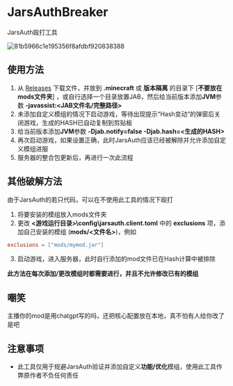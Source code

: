 # JarsAuthBreaker

JarsAuth殴打工具

![81b5966c1e195356f8afdbf920838388](https://github.com/METSUBOUJINRAIxNET/JarsAuthBreaker/assets/110760759/9b5ec8e2-1d25-4fd5-84cd-82f4872df23e)

## 使用方法

1. 从 [Releases](https://github.com/METSUBOUJINRAIxNET/JarsAuthBreaker/releases) 下载文件，并放到 **.minecraft** 或 **版本隔离** 的目录下 [**不要放在mods文件夹**] ，或自行选择一个目录放置JAB，然后给当前版本添加**JVM**参数 **-javassist:<JAB文件名/完整路径>**
2. 未添加自定义模组的情况下启动游戏，等待出现提示“Hash变动”的弹窗后关闭游戏，生成的HASH已自动复制到剪贴板
3. 给当前版本添加**JVM**参数 **-Djab.notify=false -Djab.hash=<生成的HASH>**
4. 再次启动游戏，如果设置正确，此时JarsAuth应该已经被解除并允许添加自定义模组进服
5. 服务器的整合包更新后，再进行一次此流程


## 其他破解方法

由于JarsAuth的若只代码，可以在不使用此工具的情况下殴打

1. 将要安装的模组放入mods文件夹
2. 更改 **<游戏运行目录>\config\jarsauth.client.toml** 中的 **exclusions** 项，添加自己安装的模组 (**mods/<文件名>**)，例如
```toml
exclusions = ["mods/mymod.jar"]
```
3. 启动游戏，进入服务器，此时自行添加的mod文件已在Hash计算中被排除

**此方法在每次添加/更改模组时都需要进行，并且不允许修改已有的模组**

## 嘲笑

主播你的mod是用chatgpt写的吗，还把核心配置放在本地，真不怕有人给你改了是吧


## 注意事项
- 此工具仅用于规避JarsAuth验证并添加自定义**功能/优化**模组，使用此工具作弊原作者不负任何责任
